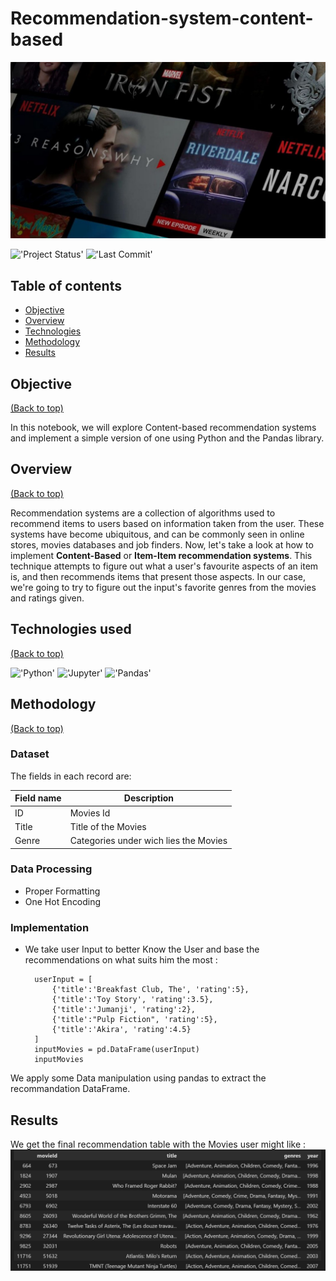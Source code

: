 # Recommendation-system-content-based

<img src="Images/recommender-system-for-movie-recommendation.jpg">
<br>

!['Project Status'](https://img.shields.io/badge/Project%20Status-Completed-green)
!['Last Commit'](https://img.shields.io/github/last-commit/ismael616/Recommendation_system_content-based)

## Table of contents

- [Objective](#Objective)
- [Overview](#Overview)
- [Technologies](#Technologies-used)
- [Methodology](#project-description)
- [Results](#project-results)

## Objective
[(Back to top)](#Table-of-contents)

In this notebook, we will explore Content-based recommendation systems and implement a simple version of one using Python and the Pandas library.

## Overview
[(Back to top)](#Table-of-contents)

Recommendation systems are a collection of algorithms used to recommend items to users based on information taken from the user. These systems have become ubiquitous, and can be commonly seen in online stores, movies databases and job finders.
Now, let's take a look at how to implement **Content-Based** or **Item-Item recommendation systems**. This technique attempts to figure out what a user's favourite aspects of an item is, and then recommends items that present those aspects. In our case, we're going to try to figure out the input's favorite genres from the movies and ratings given.

## Technologies used
[(Back to top)](#Table-of-contents)

!['Python'](https://img.shields.io/badge/-Python-green)
!['Jupyter'](https://img.shields.io/badge/-Jupyter%20Notebook-orange)
!['Pandas'](https://img.shields.io/badge/-pandas-blue)

## Methodology

[(Back to top)](#Table-of-contents) 

### Dataset

The fields in each record are:

| Field name  | Description                 |
| ----------- | --------------------------- |
| ID          |Movies Id          |
| Title       | Title of the Movies            |
| Genre       | Categories under wich lies the Movies |

### Data Processing

* Proper Formatting
* One Hot Encoding

### Implementation

* We take user Input to better Know the User and base the recommendations on what suits him the most :

        userInput = [
            {'title':'Breakfast Club, The', 'rating':5},
            {'title':'Toy Story', 'rating':3.5},
            {'title':'Jumanji', 'rating':2},
            {'title':"Pulp Fiction", 'rating':5},
            {'title':'Akira', 'rating':4.5}
        ] 
        inputMovies = pd.DataFrame(userInput)
        inputMovies
We apply some Data manipulation using pandas to extract the recommandation DataFrame.

## Results
We get the final recommendation table with the Movies user might like :
!['Final Table](Images/Output.png) 

